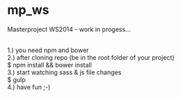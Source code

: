 mp_ws
=====

Masterproject WS2014 - work in progess... <br/><br/>

1.) you need npm and bower  
2.) after cloning repo (be in the root folder of your project)  
    $ npm install && bower install  
3.) start watching sass & js file changes  
	$ gulp  
4.) have fun ;-)

